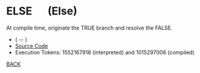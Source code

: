 # ELSE &emsp; (Else)
At compile time, originate the TRUE branch and resolve the FALSE.
* ( -- )
* [Source Code](../words/core/Else.cs)
* Execution Tokens: 1552167918 (interpreted) and 1015297006 (compiled)


[BACK](builtins.md#Else)
